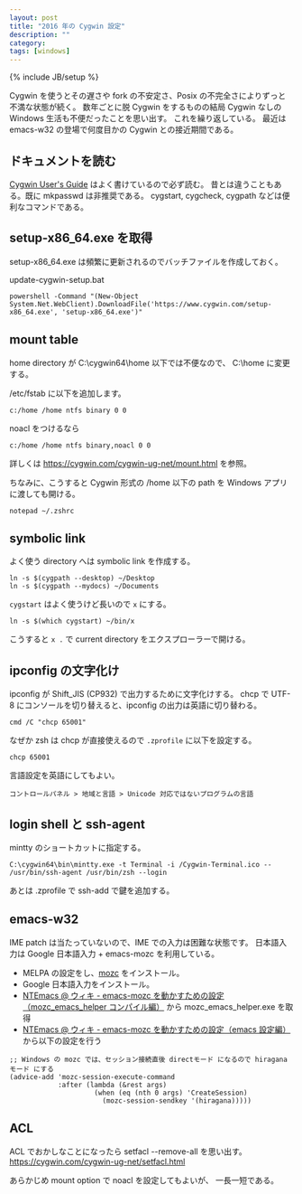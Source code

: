 ```yaml
---
layout: post
title: "2016 年の Cygwin 設定"
description: ""
category: 
tags: [windows]
---
```

{% include JB/setup %}

Cygwin を使うとその遅さや fork の不安定さ、Posix の不完全さによりずっと不満な状態が続く。
数年ごとに脱 Cygwin をするものの結局 Cygwin なしの Windows 生活も不便だったことを思い出す。
これを繰り返している。
最近は emacs-w32 の登場で何度目かの Cygwin との接近期間である。

## ドキュメントを読む

[Cygwin User's Guide](https://cygwin.com/cygwin-ug-net.html)
はよく書けているので必ず読む。
昔とは違うこともある。既に mkpasswd は非推奨である。
cygstart, cygcheck, cygpath などは便利なコマンドである。

## setup-x86_64.exe を取得

setup-x86_64.exe は頻繁に更新されるのでバッチファイルを作成しておく。

update-cygwin-setup.bat

~~~
powershell -Command "(New-Object System.Net.WebClient).DownloadFile('https://www.cygwin.com/setup-x86_64.exe', 'setup-x86_64.exe')"
~~~

## mount table

home directory が C:\cygwin64\home 以下では不便なので、
C:\home に変更する。

/etc/fstab に以下を追加します。

    c:/home /home ntfs binary 0 0

noacl をつけるなら

    c:/home /home ntfs binary,noacl 0 0

詳しくは https://cygwin.com/cygwin-ug-net/mount.html を参照。

ちなみに、こうすると Cygwin 形式の /home 以下の path を Windows アプリに渡しても開ける。

    notepad ~/.zshrc

## symbolic link

よく使う directory へは symbolic link を作成する。

    ln -s $(cygpath --desktop) ~/Desktop
    ln -s $(cygpath --mydocs) ~/Documents

`cygstart` はよく使うけど長いので `x` にする。

    ln -s $(which cygstart) ~/bin/x

こうすると `x .` で current directory をエクスプローラーで開ける。

## ipconfig の文字化け

ipconfig が Shift_JIS (CP932) で出力するために文字化けする。
chcp で UTF-8 にコンソールを切り替えると、ipconfig の出力は英語に切り替わる。

    cmd /C "chcp 65001"

なぜか zsh は chcp が直接使えるので `.zprofile` に以下を設定する。

    chcp 65001

言語設定を英語にしてもよい。

    コントロールパネル > 地域と言語 > Unicode 対応ではないプログラムの言語

## login shell と ssh-agent

mintty のショートカットに指定する。

    C:\cygwin64\bin\mintty.exe -t Terminal -i /Cygwin-Terminal.ico -- /usr/bin/ssh-agent /usr/bin/zsh --login

あとは .zprofile で ssh-add で鍵を追加する。

## emacs-w32

IME patch は当たっていないので、IME での入力は困難な状態です。
日本語入力は Google 日本語入力 + emacs-mozc を利用している。

* MELPA の設定をし、[mozc](https://melpa.org/#/mozc) をインストール。
* Google 日本語入力をインストール。
* [NTEmacs @ ウィキ - emacs-mozc を動かすための設定（mozc_emacs_helper コンパイル編）](http://www49.atwiki.jp/ntemacs/pages/50.html) から mozc_emacs_helper.exe を取得
* [NTEmacs @ ウィキ - emacs-mozc を動かすための設定（emacs 設定編）](http://www49.atwiki.jp/ntemacs/pages/48.html) から以下の設定を行う

~~~
;; Windows の mozc では、セッション接続直後 directモード になるので hiraganaモード にする
(advice-add 'mozc-session-execute-command
            :after (lambda (&rest args)
                     (when (eq (nth 0 args) 'CreateSession)
                       (mozc-session-sendkey '(hiragana)))))
~~~


## ACL

ACL でおかしなことになったら setfacl --remove-all を思い出す。
<https://cygwin.com/cygwin-ug-net/setfacl.html>

あらかじめ mount option で noacl を設定してもよいが、
一長一短である。

